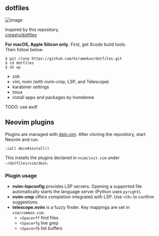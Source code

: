## dotfiles
![image](https://github.com/hiramekun/dotfiles/assets/20180425/e869714e-6180-46a0-ba8c-3e8106309f78)


Inspired by this repository.   
[creasty/dotfiles](https://github.com/creasty/dotfiles)

**For macOS, Apple Silicon only**.
First, get Xcode build tools.  
Then follow below.

 ```
 $ git clone https://github.com/hiramekun/dotfiles.git
 $ cd dotfiles
 $ sh up
 ``` 
 
  - zsh
 - vim, nvim (with nvim-cmp, LSP, and Telescope)
  - karabiner settings
  - tmux
  - install apps and packages by homebrew

TODO: use asdf

## Neovim plugins

Plugins are managed with [dein.vim](https://github.com/Shougo/dein.vim). After cloning the repository, start Neovim and run:

```vim
:call dein#install()
```

This installs the plugins declared in `nvim/init.vim` under `~/dotfiles/vim/dein`.

### Plugin usage

- **nvim-lspconfig** provides LSP servers. Opening a supported file automatically starts the language server (Python uses `pyright`).
- **nvim-cmp** offers completion integrated with LSP. Use `<CR>` to confirm suggestions.
- **telescope.nvim** is a fuzzy finder. Key mappings are set in `vim/common.vim`:
  - `<Space>ff` find files
  - `<Space>fg` live grep
  - `<Space>fb` list buffers
